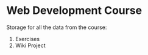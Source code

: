 Web Development Course
======================

Storage for all the data from the course:
1. Exercises
2. Wiki Project
